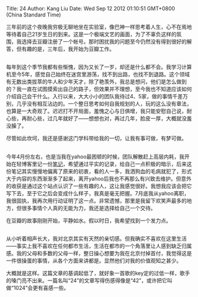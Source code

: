 Title: 24
Author: Kang Liu
Date: Wed Sep 12 2012 01:10:51 GMT+0800 (China Standard Time)

三年前的这个夜晚我穷极无聊地坐在实验室，像巴神一样思考着人生，心不在焉地等待着自己21岁生日的到来。这是一个极端文艺的画面，为了不辜负这样的氛围，我选择去豆瓣注册了一个帐号。那时困扰我的问题至今仍然没有得到很好的解答，但有趣的是，三年后，我开始为豆瓣工作。

## 

每年到这个季节我都有些惭愧，因为又长了一岁，却还是什么都不会。我学习计算机至今5年，感觉自己始终在迷宫里游荡，找不到出路，也找不到退路。这个领域有无数出类拔萃的牛人和少年天才，除了艳羡外，我总是想问，他们是怎么做到的？我一直在试图摸索出自己的路子，但效果并不理想，至今我也不知道应该如何介绍自己会干什么。入行以来，大大小小的团队我待过4、5家，做的事情千差万别，几乎没有相互沾边的。一个整日思考如何自我规划的人，玩的这么没有章法，也算是一大奇观了。迟迟打不开局面，羞愧之心与日俱增，我只能安慰自己说，耐心些，再耐心些，过几年就好了——想想也对，再过几年，脸皮一厚，大概就没羞没臊了。

尽管如此坎坷，我还是感谢这门学科带给我的一切，让我有事可做，有梦可做。

## 

今年4月份左右，也是当我在yahoo最困顿的时候，团队解散赶上高层内耗，我开始在轻博客里记一份[笔记][]，希望通过平实的记录，给自己一点积极的暗示，后来这份笔记其实慢慢地偏离了原来的初衷，看的人一多，我洒狗血的毛病就犯了，形式大于内容的东西渐渐多了起来，离开yahoo后我也不再那么有兴致去维护。但意外的收获是通过这个站点认识了一些有趣的人，这让我感觉很好。我想我应该会把它写下去，至于它之后会变成什么样子，我真是毫无把握。7月底我从yahoo离职，我很固执，我再次用行动证明了这一点。非常遗憾，那里是我留下欢笑声最多的地方，但很多事情个人真的无能为力，我还是选择给自己一个交待。

在豆瓣的故事刚刚开始，平静如水。假以时日，我希望找到一个发力点。

## 

从小听着相声长大，我对北京其实有天然的亲切感。但我确实不喜欢在这里生活——事实上我不喜欢在任何都市生活，生活在都市的一个角落里让人感到缺乏归属感。我的父母和多数的父母一样，整日操心想要为我在北京付掉首付，我觉得这是一件很操蛋的事情，从各个方面来讲都是。显然他们对我的价值观知之甚少。

大概就是这样。这篇文章的基调起低了，就好象一首歌的key定的过低一样，歌手的嗓门亮不出来。一篇名叫“24”的文章写得伤感得像是“42”，或许把它叫做“1024”会更有喜感一些。

[笔记]: http://notes.tomsheep.net/

